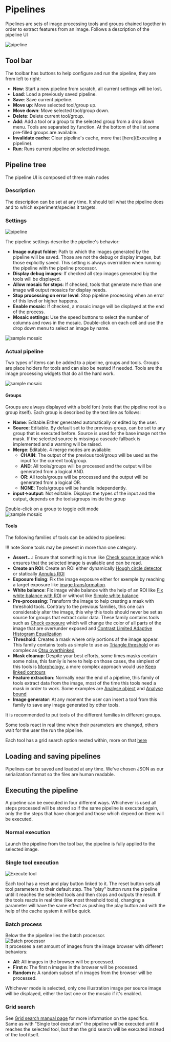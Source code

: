# Pipelines

Pipelines are sets of image processing tools and groups chained together in order to extract features from an image. Follows a description of the pipeline UI

![pipeline](./images/pp_intro.jpg)

## Tool bar

The toolbar has buttons to help configure and run the pipeline, they are from left to right:

- **New**: Start a new pipeline from scratch, all current settings will be lost.
- **Load**: Load a previously saved pipeline.
- **Save**: Save current pipeline.
- **Move up**: Move selected tool/group up.
- **Move down**: Move selected tool/group down.
- **Delete**: Delete current tool/group.
- **Add**: Add a tool or a group to the selected group from a drop down menu. Tools are separated by function. At the bottom of the list some pre-filled groups are available.
- **Invalidate cache**: Clear pipeline's cache, more that [here](Executing a pipeline).
- **Run**: Runs current pipeline on selected image.

## Pipeline tree

The pipeline UI is composed of three main nodes

### Description

The description can be set at any time. It should tell what the pipeline does and to which experiment/species it targets.

### Settings

![pipeline](./images/pp_settings.jpg)

The pipeline settings describe the pipeline's behavior:

- **Image output folder**: Path to which the images generated by the pipeline will be saved. Those are not the debug or display images, but those explicitly saved. This setting is always overridden when running the pipeline with the pipeline processor.
- **Display debug images**: If checked all step images generated biy the tools will be displayed.
- **Allow mosaic for steps**: If checked, tools that generate more than one image will output mosaics for display needs.
- **Stop processing on error level**: Stop pipeline processing when an error of this level or higher happens.
- **Enable mosaic**: If checked, a mosaic image will be displayed at the end of the process.
- **Mosaic settings**: Use the speed buttons to select the number of columns and rows in the mosaic. Double-click on each cell and use the drop down menu to select an image by name.

![sample mosaic](./images/pp_mosaic.jpg)

### Actual pipeline

Two types of items can be added to a pipeline, groups and tools. Groups are place holders for tools and can also be nested if needed. Tools are the image processing widgets that do all the hard work.

![sample mosaic](./images/pp_tools_and_groups.jpg)

#### Groups

Groups are always displayed with a bold font (note that the pipeline root is a group itself). Each group is described by the text line as follows:

- **Name**: Editable.Either generated automatically or edited by the user.
- **Source**: Editable. By default set to the previous group, can be set to any group that is executed before. Source is used for the base image not the mask. If the selected source is missing a cascade fallback is implemented and a warning will be raised.
- **Merge**: Editable. 4 merge modes are available:
  - **CHAIN**: The output of the previous tool/group will be used as the input for the current tool/group.
  - **AND**: All tools/groups will be processed and the output will be generated from a logical AND.
  - **OR**: All tools/groups will be processed and the output will be generated from a logical OR.
  - **NONE**: Tools/groups will be handle independently.
- **input->output**: Not editable. Displays the types of the input and the output, depends on the tools/groups inside the group

Double-click on a group to toggle edit mode  
![sample mosaic](./images/pp_groups_edit.jpg)

#### Tools

The following families of tools can be added to pipelines:

!!! note
    Some tools may be present in more than one category.

- **Assert...**: Ensure that something is true like [Check source image](ipt_Check_source_image.md) which ensures that the selected image is available and can be read.
- **Create an ROI**: Create an ROI either dynamically [Hough circle detector](ipt_Hough_circles_detector.md) or statically [Annulus ROI](ipt_Annulus_ROI.md)
- **Exposure fixing**: Fix the image exposure either for exemple by reaching a target exposure like [image transformation](ipt_Image_transformations.md).
- **White balance**: Fix image white balance with the help of an ROI like [Fix white balance with ROI](ipt_Fix_white_balance_with_ROI.md) or without like [Simple white balance](ipt_Simple_white_balance.md)
- **Pre-processing**: Transform the image to help creating a mask with threshold tools. Contrary to the previous families, this one can considerably alter the image, this why this tools should never be set as source for groups that extract color data. These family contains tools such as [Check exposure](ipt_Check_exposure.md) which will change the color of all parts of the image that are over/under exposed and [Contrast Limited Adaptive Histogram Equalization](ipt_CLAHE.md)
- **Threshold**: Creates a mask where only portions af the image appear. This family contains tools as simple to use as [Triangle threshold](ipt_Triangle_threshold.md) or as complex as [Otsu overthinked](ipt_Otsu_overthinked.md)
- **Mask cleanup**: Despite your best efforts, some times masks contain some noise, this family is here to help on those cases, the simplest of this tools is [Morphology](ipt_Morphology.md), a more complex approach would use [Keep linked contours](ipt_Keep_linked_Contours.md)
- **Feature extraction**: Normally near the end of a pipeline, this family of tools extract data from the image, most of the time this tools need a mask in order to work. Some examples are [Analyse object](ipt_Analyze_object.md) and [Analyse bound](ipt_Analyze_bound.md)
- **Image generator**: At any moment the user can insert a tool from this family to save any image generated by other tools.

It is recommended to put tools of the different families in different groups.

Some tools react in real time when their parameters are changed, others wait for the user the run the pipeline.

Each tool has a grid search option nested within, more on that [here](grid_search.md)

## Loading and saving pipelines

Pipelines can be saved and loaded at any time. We've chosen JSON as our serialization format so the files are human readable.

## Executing the pipeline

A pipeline can be executed in four different ways. Whichever is used all steps processed will be stored so if the same pipeline is executed again, only the the steps that have changed and those which depend on them will be executed.

### Normal execution

Launch the pipeline from the tool bar, the pipeline is fully applied to the selected image.

### Single tool execution

![Execute tool](./images/pp_execute_group.jpg)

Each tool has a reset and play button linked to it. The reset button sets all tool parameters to their default step. The "play" button runs the pipeline until it reaches the selected tools and then stops and outputs the result. If the tools reacts in real time (like most threshold tools), changing a parameter will have the same effect as pushing the play button and with the help of the cache system it will be quick.

### Batch process

Below the the pipeline lies the batch processor.  
![Batch processor](./images/pp_batch_process.jpg)  
It processes a set amount of images from the image browser with different behaviors:

- **All**: All images in the browser will be processed.
- **First n**: The first n images in the browser will be processed.
- **Random n**: A random subset of n images from the browser will be processed.

Whichever mode is selected, only one illustration image per source image will be displayed, either the last one or the mosaic if it's enabled.

### Grid search

See [Grid search manual page](grid_search.md) for more information on the specifics.  
Same as with "Single tool execution" the pipeline will be executed until it reaches the selected tool, but then the grid search will be executed instead of the tool itself.
